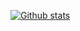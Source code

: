 [![Github stats](https://github-readme-stats.vercel.app/api?username=mustyxd&bg_color=00000000&hide_border=true&text_color=FF0000&title_color=FFFF00&custom_title=Stats)](https://github.com/mustyxd/github-readme-stats)
